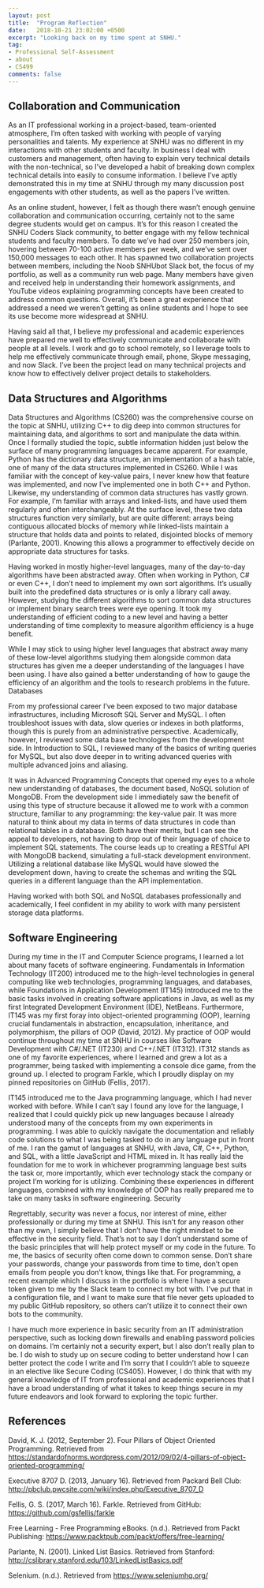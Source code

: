 ```yaml
---
layout: post
title:  "Program Reflection"
date:   2018-10-21 23:02:00 +0500
excerpt: "Looking back on my time spent at SNHU."
tag:
- Professional Self-Assessment
- about
- CS499
comments: false
---
```


## Collaboration and Communication

As an IT professional working in a project-based, team-oriented atmosphere, I’m often tasked with working with people of varying personalities and talents.  My experience at SNHU was no different in my interactions with other students and faculty.  In business I deal with customers and management, often having to explain very technical details with the non-technical, so I’ve developed a habit of breaking down complex technical details into easily to consume information.  I believe I’ve aptly demonstrated this in my time at SNHU through my many discussion post engagements with other students, as well as the papers I’ve written.

As an online student, however, I felt as though there wasn’t enough genuine collaboration and communication occurring, certainly not to the same degree students would get on campus.  It’s for this reason I created the SNHU Coders Slack community, to better engage with my fellow technical students and faculty members.  To date we’ve had over 250 members join, hovering between 70-100 active members per week, and we’ve sent over 150,000 messages to each other.  It has spawned two collaboration projects between members, including the Noob SNHUbot Slack bot, the focus of my portfolio, as well as a community run web page.  Many members have given and received help in understanding their homework assignments, and YouTube videos explaining programming concepts have been created to address common questions.  Overall, it’s been a great experience that addressed a need we weren’t getting as online students and I hope to see its use become more widespread at SNHU.

Having said all that, I believe my professional and academic experiences have prepared me well to effectively communicate and collaborate with people at all levels. I work and go to school remotely, so I leverage tools to help me effectively communicate through email, phone, Skype messaging, and now Slack.  I’ve been the project lead on many technical projects and know how to effectively deliver project details to stakeholders.

## Data Structures and Algorithms

Data Structures and Algorithms (CS260) was the comprehensive course on the topic at SNHU, utilizing C++ to dig deep into common structures for maintaining data, and algorithms to sort and manipulate the data within.  Once I formally studied the topic, subtle information hidden just below the surface of many programming languages became apparent.  For example, Python has the dictionary data structure, an implementation of a hash table, one of many of the data structures implemented in CS260.  While I was familiar with the concept of key-value pairs, I never knew how that feature was implemented, and now I’ve implemented one in both C++ and Python.  Likewise, my understanding of common data structures has vastly grown.  For example, I’m familiar with arrays and linked-lists, and have used them regularly and often interchangeably.  At the surface level, these two data structures function very similarly, but are quite different: arrays being contiguous allocated blocks of memory while linked-lists maintain a structure that holds data and points to related, disjointed blocks of memory (Parlante, 2001).  Knowing this allows a programmer to effectively decide on appropriate data structures for tasks.
	
Having worked in mostly higher-level languages, many of the day-to-day algorithms have been abstracted away.  Often when working in Python, C# or even C++, I don’t need to implement my own sort algorithms.  It’s usually built into the predefined data structures or is only a library call away.  However, studying the different algorithms to sort common data structures or implement binary search trees were eye opening.  It took my understanding of efficient coding to a new level and having a better understanding of time complexity to measure algorithm efficiency is a huge benefit.

While I may stick to using higher level languages that abstract away many of these low-level algorithms studying them alongside common data structures has given me a deeper understanding of the languages I have been using.  I have also gained a better understanding of how to gauge the efficiency of an algorithm and the tools to research problems in the future.
Databases

From my professional career I’ve been exposed to two major database infrastructures, including Microsoft SQL Server and MySQL.  I often troubleshoot issues with data, slow queries or indexes in both platforms, though this is purely from an administrative perspective.  Academically, however, I reviewed some data base technologies from the development side.  In Introduction to SQL, I reviewed many of the basics of writing queries for MySQL, but also dove deeper in to writing advanced queries with multiple advanced joins and aliasing.  

It was in Advanced Programming Concepts that opened my eyes to a whole new understanding of databases, the document based, NoSQL solution of MongoDB.   From the development side I immediately saw the benefit of using this type of structure because it allowed me to work with a common structure, familiar to any programming: the key-value pair.  It was more natural to think about my data in terms of data structures in code than relational tables in a database.  Both have their merits, but I can see the appeal to developers, not having to drop out of their language of choice to implement SQL statements.  The course leads up to creating a RESTful API with MongoDB backend, simulating a full-stack development environment.  Utilizing a relational database like MySQL would have slowed the development down, having to create the schemas and writing the SQL queries in a different language than the API implementation.

Having worked with both SQL and NoSQL databases professionally and academically, I feel confident in my ability to work with many persistent storage data platforms.

## Software Engineering

During my time in the IT and Computer Science programs, I learned a lot about many facets of software engineering.  Fundamentals in Information Technology (IT200) introduced me to the high-level technologies in general computing like web technologies, programming languages, and databases, while Foundations in Application Development (IT145) introduced me to the basic tasks involved in creating software applications in Java, as well as my first Integrated Development Environment (IDE), NetBeans.  Furthermore, IT145 was my first foray into object-oriented programming (OOP), learning crucial fundamentals in abstraction, encapsulation, inheritance, and polymorphism, the pillars of OOP (David, 2012).  My practice of OOP would continue throughout my time at SNHU in courses like Software Development with C#/.NET (IT230) and C++/.NET (IT312).  IT312 stands as one of my favorite experiences, where I learned and grew a lot as a programmer, being tasked with implementing a console dice game, from the ground up.  I elected to program Farkle, which I proudly display on my pinned repositories on GitHub (Fellis, 2017).  

IT145 introduced me to the Java programming language, which I had never worked with before.  While I can’t say I found any love for the language, I realized that I could quickly pick up new languages because I already understood many of the concepts from my own experiments in programming.  I was able to quickly navigate the documentation and reliably code solutions to what I was being tasked to do in any language put in front of me.  I ran the gamut of languages at SNHU, with Java, C#, C++, Python, and SQL, with a little JavaScript and HTML mixed in.  It has really laid the foundation for me to work in whichever programming language best suits the task or, more importantly, which ever technology stack the company or project I’m working for is utilizing.  Combining these experiences in different languages, combined with my knowledge of OOP has really prepared me to take on many tasks in software engineering.
Security

Regrettably, security was never a focus, nor interest of mine, either professionally or during my time at SNHU.  This isn’t for any reason other than my own, I simply believe that I don’t have the right mindset to be effective in the security field.  That’s not to say I don’t understand some of the basic principles that will help protect myself or my code in the future.  To me, the basics of security often come down to common sense.  Don’t share your passwords, change your passwords from time to time, don’t open emails from people you don’t know, things like that.  For programming, a recent example which I discuss in the portfolio is where I have a secure token given to me by the Slack team to connect my bot with.  I’ve put that in a configuration file, and I want to make sure that file never gets uploaded to my public GitHub repository, so others can’t utilize it to connect their own bots to the community.

I have much more experience in basic security from an IT administration perspective, such as locking down firewalls and enabling password policies on domains.  I’m certainly not a security expert, but I also don’t really plan to be.  I do wish to study up on secure coding to better understand how I can better protect the code I write and I’m sorry that I couldn’t able to squeeze in an elective like Secure Coding (CS405).  However, I do think that with my general knowledge of IT from professional and academic experiences that I have a broad understanding of what it takes to keep things secure in my future endeavors and look forward to exploring the topic further.

## References

David, K. J. (2012, September 2). Four Pillars of Object Oriented Programming. Retrieved from https://standardofnorms.wordpress.com/2012/09/02/4-pillars-of-object-oriented-programming/

Executive 8707 D. (2013, January 16). Retrieved from Packard Bell Club: http://pbclub.pwcsite.com/wiki/index.php/Executive_8707_D

Fellis, G. S. (2017, March 16). Farkle. Retrieved from GitHub: https://github.com/gsfellis/farkle

Free Learning - Free Programming eBooks. (n.d.). Retrieved from Packt Publishing: https://www.packtpub.com/packt/offers/free-learning/

Parlante, N. (2001). Linked List Basics. Retrieved from Stanford: http://cslibrary.stanford.edu/103/LinkedListBasics.pdf

Selenium. (n.d.). Retrieved from https://www.seleniumhq.org/
